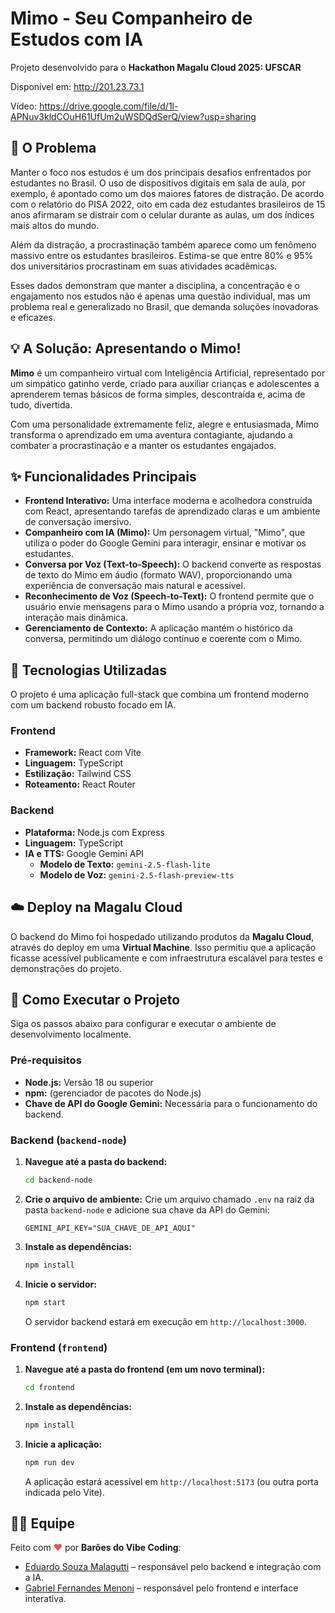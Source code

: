 # Mimo - Seu Companheiro de Estudos com IA 

Projeto desenvolvido para o **Hackathon Magalu Cloud 2025: UFSCAR**

Disponível em: http://201.23.73.1

Vídeo: https://drive.google.com/file/d/1l-APNuv3kldCOuH61UfUm2uWSDQdSerQ/view?usp=sharing

## 🎯 O Problema

Manter o foco nos estudos é um dos principais desafios enfrentados por estudantes no Brasil. O uso de dispositivos digitais em sala de aula, por exemplo, é apontado como um dos maiores fatores de distração. De acordo com o relatório do PISA 2022, oito em cada dez estudantes brasileiros de 15 anos afirmaram se distrair com o celular durante as aulas, um dos índices mais altos do mundo.

Além da distração, a procrastinação também aparece como um fenômeno massivo entre os estudantes brasileiros. Estima-se que entre 80% e 95% dos universitários procrastinam em suas atividades acadêmicas.

Esses dados demonstram que manter a disciplina, a concentração e o engajamento nos estudos não é apenas uma questão individual, mas um problema real e generalizado no Brasil, que demanda soluções inovadoras e eficazes.

## 💡 A Solução: Apresentando o Mimo!

**Mimo** é um companheiro virtual com Inteligência Artificial, representado por um simpático gatinho verde, criado para auxiliar crianças e adolescentes a aprenderem temas básicos de forma simples, descontraída e, acima de tudo, divertida.

Com uma personalidade extremamente feliz, alegre e entusiasmada, Mimo transforma o aprendizado em uma aventura contagiante, ajudando a combater a procrastinação e a manter os estudantes engajados.

## ✨ Funcionalidades Principais

- **Frontend Interativo:** Uma interface moderna e acolhedora construída com React, apresentando tarefas de aprendizado claras e um ambiente de conversação imersivo.
- **Companheiro com IA (Mimo):** Um personagem virtual, "Mimo", que utiliza o poder do Google Gemini para interagir, ensinar e motivar os estudantes.
- **Conversa por Voz (Text-to-Speech):** O backend converte as respostas de texto do Mimo em áudio (formato WAV), proporcionando uma experiência de conversação mais natural e acessível.
- **Reconhecimento de Voz (Speech-to-Text):** O frontend permite que o usuário envie mensagens para o Mimo usando a própria voz, tornando a interação mais dinâmica.
- **Gerenciamento de Contexto:** A aplicação mantém o histórico da conversa, permitindo um diálogo contínuo e coerente com o Mimo.

## 🚀 Tecnologias Utilizadas

O projeto é uma aplicação full-stack que combina um frontend moderno com um backend robusto focado em IA.

### Frontend
- **Framework:** React com Vite
- **Linguagem:** TypeScript
- **Estilização:** Tailwind CSS
- **Roteamento:** React Router

### Backend
- **Plataforma:** Node.js com Express
- **Linguagem:** TypeScript
- **IA e TTS:** Google Gemini API
  - **Modelo de Texto:** `gemini-2.5-flash-lite`
  - **Modelo de Voz:** `gemini-2.5-flash-preview-tts`

## ☁️ Deploy na Magalu Cloud

O backend do Mimo foi hospedado utilizando produtos da **Magalu Cloud**, através do deploy em uma **Virtual Machine**. Isso permitiu que a aplicação ficasse acessível publicamente e com infraestrutura escalável para testes e demonstrações do projeto.

## 🏃 Como Executar o Projeto

Siga os passos abaixo para configurar e executar o ambiente de desenvolvimento localmente.

### Pré-requisitos
- **Node.js:** Versão 18 ou superior
- **npm:** (gerenciador de pacotes do Node.js)
- **Chave de API do Google Gemini:** Necessária para o funcionamento do backend.

### Backend (`backend-node`)

1. **Navegue até a pasta do backend:**
   ```bash
   cd backend-node

2. **Crie o arquivo de ambiente:**
   Crie um arquivo chamado `.env` na raiz da pasta `backend-node` e adicione sua chave da API do Gemini:

   ```
   GEMINI_API_KEY="SUA_CHAVE_DE_API_AQUI"
   ```
3. **Instale as dependências:**

   ```bash
   npm install
   ```
4. **Inicie o servidor:**

   ```bash
   npm start
   ```

   O servidor backend estará em execução em `http://localhost:3000`.

### Frontend (`frontend`)

1. **Navegue até a pasta do frontend (em um novo terminal):**

   ```bash
   cd frontend
   ```
2. **Instale as dependências:**

   ```bash
   npm install
   ```
3. **Inicie a aplicação:**

   ```bash
   npm run dev
   ```

   A aplicação estará acessível em `http://localhost:5173` (ou outra porta indicada pelo Vite).

## 👨‍💻 Equipe

Feito com <span style="color: #e25555;">♥</span> por **Barões do Vibe Coding**:

* [Eduardo Souza Malagutti](https://github.com/eduMalagutti) – responsável pelo backend e integração com a IA.
* [Gabriel Fernandes Menoni](https://github.com/gabrielmenoni) – responsável pelo frontend e interface interativa.
